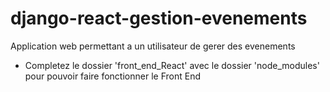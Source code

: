 # django-react-gestion-evenements
Application web permettant a un utilisateur de gerer des evenements

* Completez le dossier 'front_end_React' avec le dossier 'node_modules' pour pouvoir faire fonctionner le Front End
